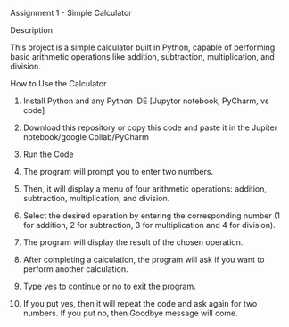 Assignment 1 - Simple Calculator

Description

This project is a simple calculator built in Python, capable of performing basic arithmetic operations like addition, subtraction, multiplication, and division.


How to Use the Calculator

1. Install Python and any Python IDE [Jupytor notebook, PyCharm, vs code]

2. Download this repository or copy this code and paste it in the Jupiter notebook/google Collab/PyCharm 

3. Run the Code

4. The program will prompt you to enter two numbers.

5. Then, it will display a menu of four arithmetic operations: addition, subtraction, multiplication, and division.

6. Select the desired operation by entering the corresponding number (1 for addition, 2 for subtraction, 3 for multiplication and 4 for division).

7. The program will display the result of the chosen operation.

8. After completing a calculation, the program will ask if you want to perform another calculation.

9. Type yes to continue or no to exit the program.

10. If you put yes, then it will repeat the code and ask again for two numbers. 
    If you put no, then Goodbye message will come.


